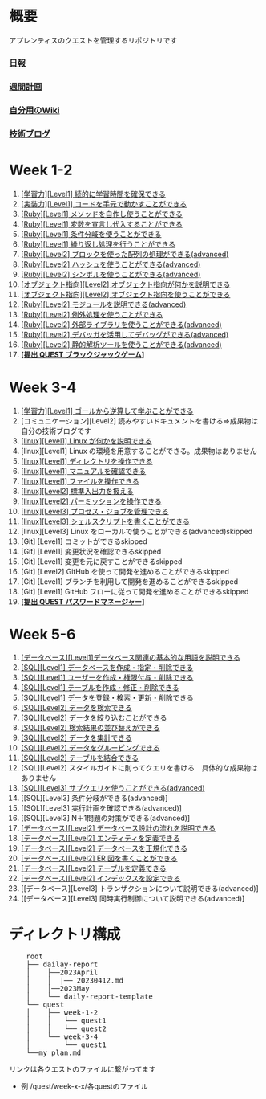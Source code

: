 # 概要 
アプレンティスのクエストを管理するリポジトリです

### [日報](report/daily-report)
### [週間計画](report/weekly-plan/)
### [自分用のWiki](https://www.notion.so/root-1764084d880f4d6ab8a5e853f5608eb4?pvs=4)
### [技術ブログ](https://qiita.com/yami-yami)



# Week 1-2　
1. [[学習力][Level1] 続的に学習時間を確保できる](quest/week-1-2/quest1.md)<br>
2. [[実装力][Level1] コードを手元で動かすことができる](quest/week-1-2/quest2.rb)<br>
3. [[Ruby][Level1] メソッドを自作し使うことができる](quest/week-1-2/quest3.rb)<br>
4. [[Ruby][Level1] 変数を宣言し代入することができる](quest/week-1-2/quest4.rb)<br>
5. [[Ruby][Level1] 条件分岐を使うことができる](quest/week-1-2/quest5.rb)<br>
6. [[Ruby][Level1] 繰り返し処理を行うことができる](quest/week-1-2/quest6.rb)<br>
7. [[Ruby][Level2] ブロックを使った配列の処理ができる(advanced)](quest/week-1-2/quest7.rb)<br>
8. [[Ruby][Level2] ハッシュを使うことができる(advanced)](quest/week-1-2/quest8.rb)<br>
9. [[Ruby][Level2] シンボルを使うことができる(advanced)](quest/week-1-2/quest9.rb)<br>
10. [[オブジェクト指向][Level2] オブジェクト指向が何かを説明できる](quest/week-1-2/quest10.md)<br>
11. [[オブジェクト指向][Level2] オブジェクト指向を使うことができる](quest/week-1-2/quest11.rb)<br>
12. [[Ruby][Level2] モジュールを説明できる(advanced)](quest/week-1-2/quest12.md)<br>
13. [[Ruby][Level2] 例外処理を使うことができる](quest/week-1-2/quest13.rb)<br>
14. [[Ruby][Level2] 外部ライブラリを使うことができる(advanced)](quest/week-1-2/quest14.rb)<br>
15. [[Ruby][Level2] デバッガを活用してデバッグができる(advanced)](quest/week-1-2/quest15.rb)<br>
16. [[Ruby][Level2] 静的解析ツールを使うことができる(advanced)](quest/week-1-2/quest16.md)<br>
17. **[[提出 QUEST ブラックジャックゲーム]](quest/week-1-2/submission-quest)<br>**


# Week 3-4
1. [[学習力][Level1] ゴールから逆算して学ぶことができる](my_plan.md)
2. [コミュニケーション][Level2] 読みやすいドキュメントを書ける=>成果物は自分の技術ブログです
3. [[linux][Level1] Linux が何かを説明できる](quest/week-3-4/quest3.md)
4. [linux][Level1] Linux の環境を用意することができる。成果物はありません
5. [[linux][Level1] ディレクトリを操作できる](quest/week-3-4/quest5.md)
6. [[linux][Level1] マニュアルを確認できる](quest/week-3-4/quest6.md)
7. [[linux][Level1] ファイルを操作できる](quest/week-3-4/quest7.md)
8. [[linux][Level2] 標準入出力を扱える](quest/week-3-4/quest8.md)
9. [[linux][Level2] パーミッションを操作できる](quest/week-3-4/quest9.md)
10. [[linux][Level3] プロセス・ジョブを管理できる](quest/week-3-4/quest10.md)
11. [[linux][Level3] シェルスクリプトを書くことができる](quest/week-3-4/quest11/)
12. [linux][Level3] Linux をローカルで使うことができる(advanced)skipped
13. [Git] [Level1] コミットができるskipped
14. [Git] [Level1] 変更状況を確認できるskipped
15. [Git] [Level1] 変更を元に戻すことができるskipped
16. [Git] [Level2] GitHub を使って開発を進めることができるskipped
17. [Git] [Level1] ブランチを利用して開発を進めることができるskipped
18. [Git] [Level1] GitHub フローに従って開発を進めることができるskipped
19. **[[提出 QUEST パスワードマネージャー]](quest/week-3-4/submission_quest/)**


# Week 5-6
1. [[データベース][Level1]データベース関連の基本的な用語を説明できる](quest/week-5-6/quest1.md)
2. [[SQL][Level1] データベースを作成・指定・削除できる](quest/week-5-6/quest2.md)
3. [[SQL][Level1] ユーザーを作成・権限付与・削除できる](quest/week-5-6/quest3.md)
4. [[SQL][Level1] テーブルを作成・修正・削除できる](quest/week-5-6/quest4.md)
5. [[SQL][Level1] データを登録・検索・更新・削除できる](quest/week-5-6/quest5.md)
6. [[SQL][Level2] データを検索できる](quest/week-5-6/quest6.md)
7. [[SQL][Level2] データを絞り込むことができる](quest/week-5-6/quest7.md)
8. [[SQL][Level2] 検索結果の並び替えができる](quest/week-5-6/quest8.md)
9. [[SQL][Level2] データを集計できる](quest/week-5-6/quest9.md)
10. [[SQL][Level2] データをグルーピングできる](quest/week-5-6/quest10.md)
11. [[SQL][Level2] テーブルを結合できる](quest/week-5-6/quest11.md)
12. [SQL][Level2] スタイルガイドに則ってクエリを書ける　具体的な成果物はありません
13. [[SQL][Level3] サブクエリを使うことができる(advanced)](quest/week-5-6/quest13.md)
14. [[SQL][Level3] 条件分岐ができる(advanced)]
15. [[SQL][Level3] 実行計画を確認できる(advanced)]
16. [[SQL][Level3] N＋1問題の対策ができる(advanced)]
17. [[データベース][Level2] データベース設計の流れを説明できる](quest/week-5-6/quest17.md)
18. [[データベース][Level2] エンティティを定義できる](quest/week-5-6/quest18.md)
19. [[データベース][Level2] データベースを正規化できる](quest/week-5-6/quest19.md)
20. [[データベース][Level2] ER 図を書くことができる](https://www.notion.so/20-f318f151d2d344948253a2ca79d8b240?pvs=4)
21. [[データベース][Level2] テーブルを定義できる](quest/week-5-6/quest21.md)
22. [[データベース][Level2] インデックスを設定できる](quest/week-5-6/quest22.md)
23. [[データベース][Level3] トランザクションについて説明できる(advanced)]
24. [[データベース][Level3] 同時実行制御について説明できる(advanced)]

# ディレクトリ構成
<pre>
    root
    ├── dailay-report
    │    ├──2023April
    │    │  |── 20230412.md
    │    │──2023May
    │    └── daily-report-template
    └── quest
    │    ├── week-1-2
    │    │   └── quest1
    │    │   └── quest2
    │    └── week-3-4
    │        └── quest1
    └──my_plan.md
</pre>
リンクは各クエストのファイルに繋がってます
- 例 /quest/week-x-x/各questのファイル